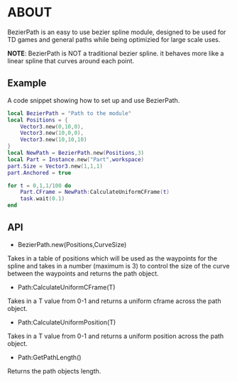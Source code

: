 # ABOUT
BezierPath is an easy to use bezier spline module, designed to be used for TD games and general paths while being optimizied for large scale uses.

__NOTE__: BezierPath is NOT a traditional bezier spline. it behaves more like a linear spline that curves around each point.

## Example

A code snippet showing how to set up and use BezierPath.
```lua
local BezierPath = "Path to the module"
local Positions = {
    Vector3.new(0,10,0),
    Vector3.new(10,0,0),
    Vector3.new(10,10,10)
}
local NewPath = BezierPath.new(Positions,3)
local Part = Instance.new("Part",workspace)
part.Size = Vector3.new(1,1,1)
part.Anchored = true

for t = 0,1,1/100 do
    Part.CFrame = NewPath:CalculateUniformCFrame(t)
    task.wait(0.1)
end
```

## API

* BezierPath.new(Positions,CurveSize)

Takes in a table of positions which will be used as the waypoints for the spline and takes in a number (maximum is 3) to control the size of the curve between the waypoints and returns the path object.

* Path:CalculateUniformCFrame(T)
  
Takes in a T value from 0-1 and returns a uniform cframe across the path object.

* Path:CalculateUniformPosition(T)
  
Takes in a T value from 0-1 and returns a uniform position across the path object.

* Path:GetPathLength()

Returns the path objects length.
